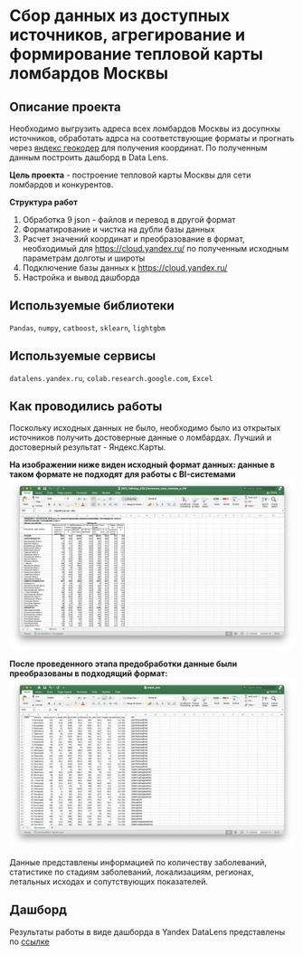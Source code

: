 # Сбор данных из доступных источников, агрегирование и формирование тепловой карты ломбардов Москвы

## Описание проекта
Необходимо выгрузить адреса всех ломбардов Москвы из досупнхы источников, обработать адрса на соответствующие форматы и прогнать через [яндекс геокодер](https://yandex.ru/dev/maps/geocoder/ "яндекс геокодер")  для получения координат. По полученным данным построить дашборд в Data Lens.

**Цель проекта** -  построение тепловой карты Москвы для сети ломбардов и конкурентов.

**Структура работ** 
1) Обработка 9 json - файлов и перевод в другой формат
2) Форматирование и чистка на дубли базы данных
3) Расчет значений координат и преобразование в формат, необходимый для https://cloud.yandex.ru/ по полученным исходным параметрам долготы и широты
4) Подключение базы данных к https://cloud.yandex.ru/
5) Настройка и вывод дашборда

## Используемые библиотеки
`Pandas`, `numpy`, `catboost`, `sklearn`, `lightgbm`<br /> 

## Используемые сервисы
`datalens.yandex.ru`, `colab.research.google.com`, `Excel`


## Как проводились работы
Поскольку исходных данных не было, необходимо было из открытых источников получить достоверные данные о ломбардах. Лучший и достоверный результат - Яндекс.Карты. 

**На изображении ниже виден исходный формат данных: данные в таком формате не подходят для работы с BI-системами**
![Иллюстрация к проекту](https://github.com/psap29/da_portfolio/blob/main/cancer_dashboard/before.png?raw=true)

**После проведенного этапа предобработки данные были преобразованы в подходящий формат:**
![Иллюстрация к проекту](https://github.com/psap29/da_portfolio/blob/main/cancer_dashboard/after.png?raw=true)

Данные представлены информацией по количеству заболеваний, статистике по стадиям заболеваний, локализациям, регионах, летальных исходах и сопутствующих показателей.

## Дашборд
Результаты работы в виде дашборда в Yandex DataLens представлены по [ссылке](https://datalens.yandex/6jg11tbu24ayv "ссылке")


